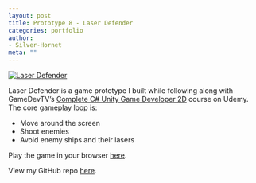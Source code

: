 ```yaml
---
layout: post
title: Prototype 8 - Laser Defender
categories: portfolio
author:
- Silver-Hornet
meta: ""
---
```


[![Laser Defender]({{site.url}}/laser-defender.png)](https://play.unity.com/mg/other/gamedevtv-s-laser-defender)

Laser Defender is a game prototype I built while following along with GameDevTV’s [Complete C# Unity Game Developer 2D](https://www.udemy.com/course/unitycourse/) course on Udemy. The core gameplay loop is:

- Move around the screen
- Shoot enemies
- Avoid enemy ships and their lasers

Play the game in your browser [here](https://play.unity.com/mg/other/gamedevtv-s-laser-defender).

View my GitHub repo [here](https://github.com/silver-hornet/gamedevtv-laser-defender).